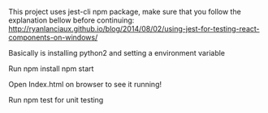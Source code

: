 This project uses jest-cli npm package, make sure that you follow the explanation bellow before continuing:
	http://ryanlanciaux.github.io/blog/2014/08/02/using-jest-for-testing-react-components-on-windows/

   Basically is installing python2 and setting a environment variable

Run
   npm install
   npm start

   Open Index.html on browser to see it running!

Run 
	npm test for unit testing